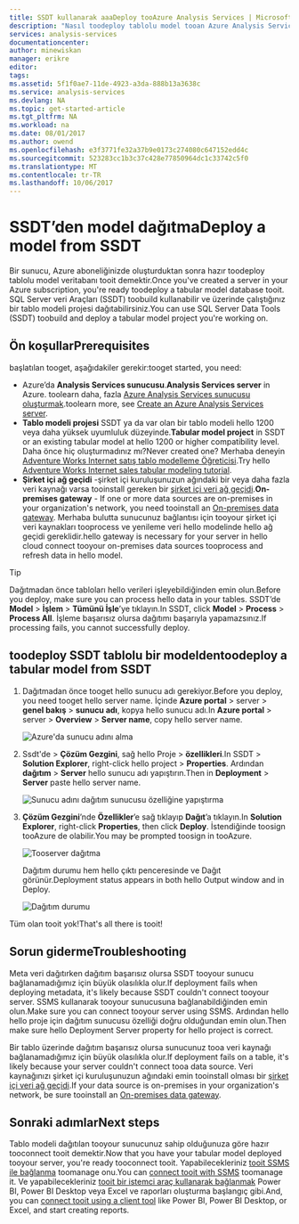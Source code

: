 ```yaml
---
title: SSDT kullanarak aaaDeploy tooAzure Analysis Services | Microsoft Docs
description: "Nasıl toodeploy tablolu model tooan Azure Analysis Services öğrenin SSDT kullanarak sunucu."
services: analysis-services
documentationcenter: 
author: minewiskan
manager: erikre
editor: 
tags: 
ms.assetid: 5f1f0ae7-11de-4923-a3da-888b13a3638c
ms.service: analysis-services
ms.devlang: NA
ms.topic: get-started-article
ms.tgt_pltfrm: NA
ms.workload: na
ms.date: 08/01/2017
ms.author: owend
ms.openlocfilehash: e3f3771fe32a37b9e0173c274080c647152edd4c
ms.sourcegitcommit: 523283cc1b3c37c428e77850964dc1c33742c5f0
ms.translationtype: MT
ms.contentlocale: tr-TR
ms.lasthandoff: 10/06/2017
---
```

# <a name="deploy-a-model-from-ssdt"></a><span data-ttu-id="48b01-103">SSDT’den model dağıtma</span><span class="sxs-lookup"><span data-stu-id="48b01-103">Deploy a model from SSDT</span></span>
<span data-ttu-id="48b01-104">Bir sunucu, Azure aboneliğinizde oluşturduktan sonra hazır toodeploy tablolu model veritabanı tooit demektir.</span><span class="sxs-lookup"><span data-stu-id="48b01-104">Once you've created a server in your Azure subscription, you're ready toodeploy a tabular model database tooit.</span></span> <span data-ttu-id="48b01-105">SQL Server veri Araçları (SSDT) toobuild kullanabilir ve üzerinde çalıştığınız bir tablo modeli projesi dağıtabilirsiniz.</span><span class="sxs-lookup"><span data-stu-id="48b01-105">You can use SQL Server Data Tools (SSDT) toobuild and deploy a tabular model project you're working on.</span></span> 

## <a name="prerequisites"></a><span data-ttu-id="48b01-106">Ön koşullar</span><span class="sxs-lookup"><span data-stu-id="48b01-106">Prerequisites</span></span>
<span data-ttu-id="48b01-107">başlatılan tooget, aşağıdakiler gerekir:</span><span class="sxs-lookup"><span data-stu-id="48b01-107">tooget started, you need:</span></span>

* <span data-ttu-id="48b01-108">Azure’da **Analysis Services sunucusu**.</span><span class="sxs-lookup"><span data-stu-id="48b01-108">**Analysis Services server** in Azure.</span></span> <span data-ttu-id="48b01-109">toolearn daha, fazla [Azure Analysis Services sunucusu oluşturmak](analysis-services-create-server.md).</span><span class="sxs-lookup"><span data-stu-id="48b01-109">toolearn more, see [Create an Azure Analysis Services server](analysis-services-create-server.md).</span></span>
* <span data-ttu-id="48b01-110">**Tablo modeli projesi** SSDT ya da var olan bir tablo modeli hello 1200 veya daha yüksek uyumluluk düzeyinde.</span><span class="sxs-lookup"><span data-stu-id="48b01-110">**Tabular model project** in SSDT or an existing tabular model at hello 1200 or higher compatibility level.</span></span> <span data-ttu-id="48b01-111">Daha önce hiç oluşturmadınız mı?</span><span class="sxs-lookup"><span data-stu-id="48b01-111">Never created one?</span></span> <span data-ttu-id="48b01-112">Merhaba deneyin [Adventure Works Internet satış tablo modelleme Öğreticisi](https://msdn.microsoft.com/library/hh231691.aspx).</span><span class="sxs-lookup"><span data-stu-id="48b01-112">Try hello [Adventure Works Internet sales tabular modeling tutorial](https://msdn.microsoft.com/library/hh231691.aspx).</span></span>
* <span data-ttu-id="48b01-113">**Şirket içi ağ geçidi** -şirket içi kuruluşunuzun ağındaki bir veya daha fazla veri kaynağı varsa tooinstall gereken bir [şirket içi veri ağ geçidi](analysis-services-gateway.md).</span><span class="sxs-lookup"><span data-stu-id="48b01-113">**On-premises gateway** - If one or more data sources are on-premises in your organization's network, you need tooinstall an [On-premises data gateway](analysis-services-gateway.md).</span></span> <span data-ttu-id="48b01-114">Merhaba bulutta sunucunuz bağlantısı için tooyour şirket içi veri kaynakları tooprocess ve yenileme veri hello modelinde hello ağ geçidi gereklidir.</span><span class="sxs-lookup"><span data-stu-id="48b01-114">hello gateway is necessary for your server in hello cloud connect tooyour on-premises data sources tooprocess and refresh data in hello model.</span></span>

> [!TIP]
> <span data-ttu-id="48b01-115">Dağıtmadan önce tabloları hello verileri işleyebildiğinden emin olun.</span><span class="sxs-lookup"><span data-stu-id="48b01-115">Before you deploy, make sure you can process hello data in your tables.</span></span> <span data-ttu-id="48b01-116">SSDT’de **Model** > **İşlem** > **Tümünü İşle**’ye tıklayın.</span><span class="sxs-lookup"><span data-stu-id="48b01-116">In SSDT, click **Model** > **Process** > **Process All**.</span></span> <span data-ttu-id="48b01-117">İşleme başarısız olursa dağıtımı başarıyla yapamazsınız.</span><span class="sxs-lookup"><span data-stu-id="48b01-117">If processing fails, you cannot successfully deploy.</span></span>
> 
> 

## <a name="toodeploy-a-tabular-model-from-ssdt"></a><span data-ttu-id="48b01-118">toodeploy SSDT tablolu bir modelden</span><span class="sxs-lookup"><span data-stu-id="48b01-118">toodeploy a tabular model from SSDT</span></span>

1. <span data-ttu-id="48b01-119">Dağıtmadan önce tooget hello sunucu adı gerekiyor.</span><span class="sxs-lookup"><span data-stu-id="48b01-119">Before you deploy, you need tooget hello server name.</span></span> <span data-ttu-id="48b01-120">İçinde **Azure portal** > server > **genel bakış** > **sunucu adı**, kopya hello sunucu adı.</span><span class="sxs-lookup"><span data-stu-id="48b01-120">In **Azure portal** > server > **Overview** > **Server name**, copy hello server name.</span></span>
   
    ![Azure'da sunucu adını alma](./media/analysis-services-deploy/aas-deploy-get-server-name.png)
2. <span data-ttu-id="48b01-122">Ssdt'de > **Çözüm Gezgini**, sağ hello Proje > **özellikleri**.</span><span class="sxs-lookup"><span data-stu-id="48b01-122">In SSDT > **Solution Explorer**, right-click hello project > **Properties**.</span></span> <span data-ttu-id="48b01-123">Ardından **dağıtım** > **Server** hello sunucu adı yapıştırın.</span><span class="sxs-lookup"><span data-stu-id="48b01-123">Then in **Deployment** > **Server** paste hello server name.</span></span>   
   
    ![Sunucu adını dağıtım sunucusu özelliğine yapıştırma](./media/analysis-services-deploy/aas-deploy-deployment-server-property.png)
3. <span data-ttu-id="48b01-125">**Çözüm Gezgini**’nde **Özellikler**’e sağ tıklayıp **Dağıt**’a tıklayın.</span><span class="sxs-lookup"><span data-stu-id="48b01-125">In **Solution Explorer**, right-click **Properties**, then click **Deploy**.</span></span> <span data-ttu-id="48b01-126">İstendiğinde toosign tooAzure de olabilir.</span><span class="sxs-lookup"><span data-stu-id="48b01-126">You may be prompted toosign in tooAzure.</span></span>
   
    ![Tooserver dağıtma](./media/analysis-services-deploy/aas-deploy-deploy.png)
   
    <span data-ttu-id="48b01-128">Dağıtım durumu hem hello çıktı penceresinde ve Dağıt görünür.</span><span class="sxs-lookup"><span data-stu-id="48b01-128">Deployment status appears in both hello Output window and in Deploy.</span></span>
   
    ![Dağıtım durumu](./media/analysis-services-deploy/aas-deploy-status.png)

<span data-ttu-id="48b01-130">Tüm olan tooit yok!</span><span class="sxs-lookup"><span data-stu-id="48b01-130">That's all there is tooit!</span></span>


## <a name="troubleshooting"></a><span data-ttu-id="48b01-131">Sorun giderme</span><span class="sxs-lookup"><span data-stu-id="48b01-131">Troubleshooting</span></span>
<span data-ttu-id="48b01-132">Meta veri dağıtırken dağıtım başarısız olursa SSDT tooyour sunucu bağlanamadığımız için büyük olasılıkla olur.</span><span class="sxs-lookup"><span data-stu-id="48b01-132">If deployment fails when deploying metadata, it's likely because SSDT couldn't connect tooyour server.</span></span> <span data-ttu-id="48b01-133">SSMS kullanarak tooyour sunucusuna bağlanabildiğinden emin olun.</span><span class="sxs-lookup"><span data-stu-id="48b01-133">Make sure you can connect tooyour server using SSMS.</span></span> <span data-ttu-id="48b01-134">Ardından hello hello proje için dağıtım sunucusu özelliği doğru olduğundan emin olun.</span><span class="sxs-lookup"><span data-stu-id="48b01-134">Then make sure hello Deployment Server property for hello project is correct.</span></span>

<span data-ttu-id="48b01-135">Bir tablo üzerinde dağıtım başarısız olursa sunucunuz tooa veri kaynağı bağlanamadığımız için büyük olasılıkla olur.</span><span class="sxs-lookup"><span data-stu-id="48b01-135">If deployment fails on a table, it's likely because your server couldn't connect tooa data source.</span></span> <span data-ttu-id="48b01-136">Veri kaynağınızı şirket içi kuruluşunuzun ağındaki emin tooinstall olması bir [şirket içi veri ağ geçidi](analysis-services-gateway.md).</span><span class="sxs-lookup"><span data-stu-id="48b01-136">If your data source is on-premises in your organization's network, be sure tooinstall an [On-premises data gateway](analysis-services-gateway.md).</span></span>

## <a name="next-steps"></a><span data-ttu-id="48b01-137">Sonraki adımlar</span><span class="sxs-lookup"><span data-stu-id="48b01-137">Next steps</span></span>
<span data-ttu-id="48b01-138">Tablo modeli dağıtılan tooyour sunucunuz sahip olduğunuza göre hazır tooconnect tooit demektir.</span><span class="sxs-lookup"><span data-stu-id="48b01-138">Now that you have your tabular model deployed tooyour server, you're ready tooconnect tooit.</span></span> <span data-ttu-id="48b01-139">Yapabilecekleriniz [tooit SSMS ile bağlanma](analysis-services-manage.md) toomanage onu.</span><span class="sxs-lookup"><span data-stu-id="48b01-139">You can [connect tooit with SSMS](analysis-services-manage.md) toomanage it.</span></span> <span data-ttu-id="48b01-140">Ve yapabilecekleriniz [tooit bir istemci araç kullanarak bağlanmak](analysis-services-connect.md) Power BI, Power BI Desktop veya Excel ve raporları oluşturma başlangıç gibi.</span><span class="sxs-lookup"><span data-stu-id="48b01-140">And, you can [connect tooit using a client tool](analysis-services-connect.md) like Power BI, Power BI Desktop, or Excel, and start creating reports.</span></span>

